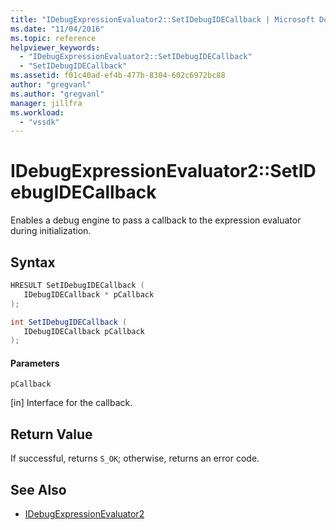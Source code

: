 ```yaml
---
title: "IDebugExpressionEvaluator2::SetIDebugIDECallback | Microsoft Docs"
ms.date: "11/04/2016"
ms.topic: reference
helpviewer_keywords:
  - "IDebugExpressionEvaluator2::SetIDebugIDECallback"
  - "SetIDebugIDECallback"
ms.assetid: f01c40ad-ef4b-477b-8304-602c6972bc88
author: "gregvanl"
ms.author: "gregvanl"
manager: jillfra
ms.workload:
  - "vssdk"
---
```

# IDebugExpressionEvaluator2::SetIDebugIDECallback
Enables a debug engine to pass a callback to the expression evaluator during initialization.

## Syntax

```cpp
HRESULT SetIDebugIDECallback (
   IDebugIDECallback * pCallback
);
```

```csharp
int SetIDebugIDECallback (
   IDebugIDECallback pCallback
);
```

#### Parameters
 `pCallback`

 [in] Interface for the callback.

## Return Value
 If successful, returns `S_OK`; otherwise, returns an error code.

## See Also
- [IDebugExpressionEvaluator2](../../../extensibility/debugger/reference/idebugexpressionevaluator2.md)